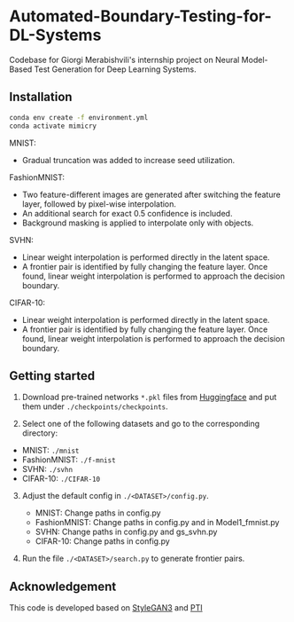 # Automated-Boundary-Testing-for-DL-Systems
Codebase for Giorgi Merabishvili's internship project on Neural Model-Based Test Generation for Deep Learning Systems.

## Installation

```bash
conda env create -f environment.yml
conda activate mimicry
```
MNIST:
- Gradual truncation was added to increase seed utilization.
  
FashionMNIST:
- Two feature-different images are generated after switching the feature layer, followed by pixel-wise interpolation.
- An additional search for exact 0.5 confidence is included.
- Background masking is applied to interpolate only with objects.

SVHN:
- Linear weight interpolation is performed directly in the latent space.
- A frontier pair is identified by fully changing the feature layer. Once found, linear weight interpolation is performed to approach the decision boundary.

CIFAR-10:
- Linear weight interpolation is performed directly in the latent space.
- A frontier pair is identified by fully changing the feature layer. Once found, linear weight interpolation is performed to approach the decision boundary.

## Getting started

1. Download pre-trained networks `*.pkl` files from [Huggingface](https://huggingface.co/awafa/cSG2) and put them under `./checkpoints/checkpoints`.

2. Select one of the following datasets and go to the corresponding directory:
  - MNIST: `./mnist` 
  - FashionMNIST: `./f-mnist` 
  - SVHN: `./svhn` 
  - CIFAR-10: `./CIFAR-10` 

3. Adjust the default config in `./<DATASET>/config.py`.
   - MNIST: Change paths in config.py
   - FashionMNIST: Change paths in config.py and in Model1_fmnist.py
   - SVHN: Change paths in config.py and gs_svhn.py
   - CIFAR-10: Change paths in config.py
   
5. Run the file `./<DATASET>/search.py` to generate frontier pairs.



## Acknowledgement

This code is developed based on [StyleGAN3](https://github.com/NVlabs/stylegan3) and [PTI](https://github.com/tianhaoxie/DragGAN_PTI/tree/27a9821085ce4d9b788aaf4bbb52b9b982b25bcd?tab=readme-ov-file)
